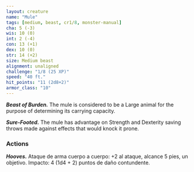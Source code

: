 ```yaml
---
layout: creature
name: "Mule"
tags: [medium, beast, cr1/8, monster-manual]
cha: 5 (-3)
wis: 10 (0)
int: 2 (-4)
con: 13 (+1)
dex: 10 (0)
str: 14 (+2)
size: Medium beast
alignment: unaligned
challenge: "1/8 (25 XP)"
speed: "40 ft."
hit_points: "11 (2d8+2)"
armor_class: "10"
---
```


***Beast of Burden.*** The mule is considered to be a Large animal for the purpose of determining its carrying capacity.

***Sure-Footed.*** The mule has advantage on Strength and Dexterity saving throws made against effects that would knock it prone.

### Actions

***Hooves.*** Ataque de arma cuerpo a cuerpo: +2 al ataque, alcance 5 pies, un objetivo. Impacto: 4 (1d4 + 2) puntos de daño contundente.